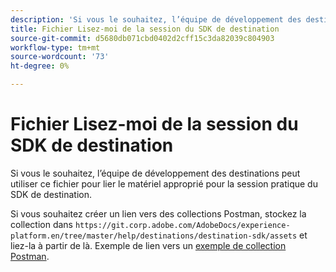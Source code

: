 ```yaml
---
description: 'Si vous le souhaitez, l’équipe de développement des destinations peut utiliser ce fichier pour lier le matériel approprié pour la session pratique du SDK de destination.  '
title: Fichier Lisez-moi de la session du SDK de destination
source-git-commit: d5680db071cbd0402d2cff15c3da82039c804903
workflow-type: tm+mt
source-wordcount: '73'
ht-degree: 0%

---
```


# Fichier Lisez-moi de la session du SDK de destination

Si vous le souhaitez, l’équipe de développement des destinations peut utiliser ce fichier pour lier le matériel approprié pour la session pratique du SDK de destination.

Si vous souhaitez créer un lien vers des collections Postman, stockez la collection dans `https://git.corp.adobe.com/AdobeDocs/experience-platform.en/tree/master/help/destinations/destination-sdk/assets` et liez-la à partir de là. Exemple de lien vers un [exemple de collection Postman](/help/destinations/destination-sdk/assets/sample-postman-collection.json).